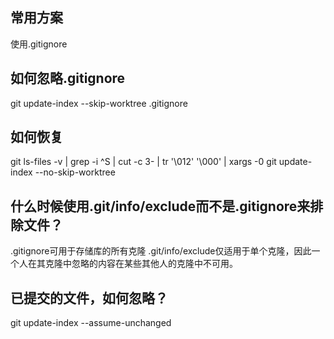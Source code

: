 ## 常用方案
使用.gitignore
## 如何忽略.gitignore
git update-index --skip-worktree .gitignore
## 如何恢复
git ls-files -v | grep -i ^S | cut -c 3- | tr '\012' '\000' | xargs -0 git update-index --no-skip-worktree

## 什么时候使用.git/info/exclude而不是.gitignore来排除文件？
.gitignore可用于存储库的所有克隆
.git/info/exclude仅适用于单个克隆，因此一个人在其克隆中忽略的内容在某些其他人的克隆中不可用。

## 已提交的文件，如何忽略？

git update-index --assume-unchanged

